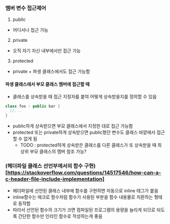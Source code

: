 ### 멤버 변수 접근제어
1. public
  * 어디서나 접근 가능

2. private
  * 오직 자기 자신 내부에서만 접근 가능

3. protected
  * private + 파생 클래스에서도 접근 가능함

#### 파생 클래스에서 부모 클래스 멤버에 접근할 때
* 클래스를 상속받을 때 접근 지정자를 붙여 어떻게 상속받을지를 정의할 수 있음
```c++
class foo : public bar {
  //...
}
```

* public하게 상속받으면 부모 클래스에서 지정한 대로 접근 가능함
* protected 또는 private하게 상속받으면 public했던 변수도 클래스 바깥에서 접근할 수 없게 됨
  * TODO : protected하게 상속받은 클래스를 다른 클래스가 또 상속받을 때 최상위 부모 클래스의 멤버 참조 가능?


### (헤더파일 클래스 선언부에서의 함수 구현)[https://stackoverflow.com/questions/14517546/how-can-a-c-header-file-include-implementation]
* 헤더파일에 선언된 클래스 내부에 함수를 구현하면 자동으로 inline 태그가 붙음
* inline함수는 매크로 함수처럼 함수가 사용된 부분을 함수 내용물로 치환하는 형태로 동작함
* 따라서 선언된 함수의 크기가 크면 컴파일된 프로그램의 용량을 늘리게 되므로 되도록 간단한 함수만 인라인 함수로 작성하는게 좋음